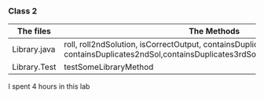 ### Class 2

| The files    | The Methods                                                                                                                              |
| ------------ | ---------------------------------------------------------------------------------------------------------------------------------------- |
| Library.java | roll, roll2ndSolution, isCorrectOutput, containsDuplicates, containsDuplicates2ndSol,containsDuplicates3rdSol,calculatingAverages,minAvg |
| Library.Test | testSomeLibraryMethod                                                                                                                    |

I spent 4 hours in this lab
